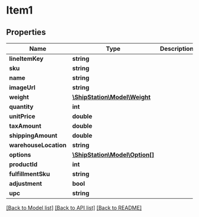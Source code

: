 # Item1

## Properties
Name | Type | Description | Notes
------------ | ------------- | ------------- | -------------
**lineItemKey** | **string** |  | 
**sku** | **string** |  | 
**name** | **string** |  | 
**imageUrl** | **string** |  | [optional] 
**weight** | [**\ShipStation\Model\Weight**](Weight.md) |  | 
**quantity** | **int** |  | 
**unitPrice** | **double** |  | 
**taxAmount** | **double** |  | 
**shippingAmount** | **double** |  | 
**warehouseLocation** | **string** |  | 
**options** | [**\ShipStation\Model\Option[]**](Option.md) |  | 
**productId** | **int** |  | 
**fulfillmentSku** | **string** |  | [optional] 
**adjustment** | **bool** |  | 
**upc** | **string** |  | 

[[Back to Model list]](../README.md#documentation-for-models) [[Back to API list]](../README.md#documentation-for-api-endpoints) [[Back to README]](../README.md)



